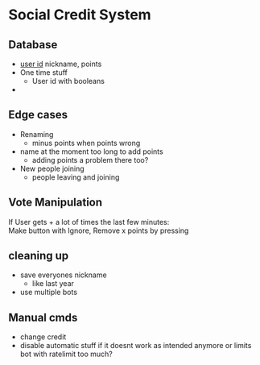 # Social Credit System

## Database
- <span style="text-decoration: underline"> user id</span> nickname, points
- One time stuff
  - User id with booleans
- 


## Edge cases
- Renaming
  - minus points when points wrong
- name at the moment too long to add points
  - adding points a problem there too?
- New people joining
  - people leaving and joining

## Vote Manipulation
If User gets + a lot of times the last few minutes:  
Make button with Ignore, Remove x points by pressing


## cleaning up
- save everyones nickname
  - like last year
- use multiple bots


## Manual cmds
- change credit
- disable automatic stuff if it doesnt work as intended anymore or limits bot with ratelimit too much?